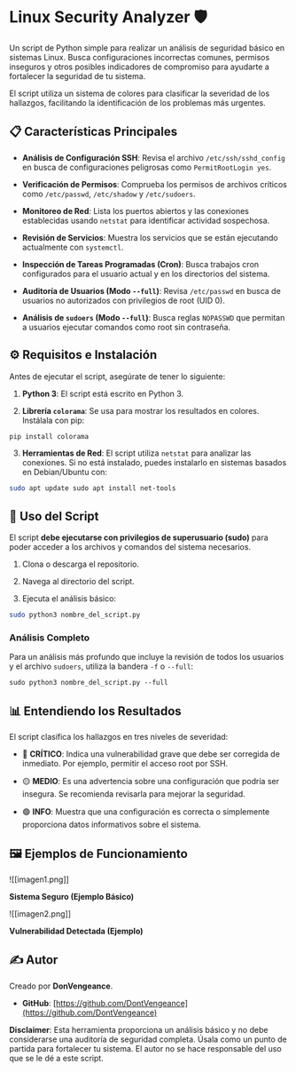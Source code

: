 # Linux Security Analyzer 🛡️

Un script de Python simple para realizar un análisis de seguridad básico en sistemas Linux. Busca configuraciones incorrectas comunes, permisos inseguros y otros posibles indicadores de compromiso para ayudarte a fortalecer la seguridad de tu sistema.

El script utiliza un sistema de colores para clasificar la severidad de los hallazgos, facilitando la identificación de los problemas más urgentes.

## 📋 Características Principales

- **Análisis de Configuración SSH**: Revisa el archivo `/etc/ssh/sshd_config` en busca de configuraciones peligrosas como `PermitRootLogin yes`.
    
- **Verificación de Permisos**: Comprueba los permisos de archivos críticos como `/etc/passwd`, `/etc/shadow` y `/etc/sudoers`.
    
- **Monitoreo de Red**: Lista los puertos abiertos y las conexiones establecidas usando `netstat` para identificar actividad sospechosa.
    
- **Revisión de Servicios**: Muestra los servicios que se están ejecutando actualmente con `systemctl`.
    
- **Inspección de Tareas Programadas (Cron)**: Busca trabajos cron configurados para el usuario actual y en los directorios del sistema.
    
- **Auditoría de Usuarios (Modo `--full`)**: Revisa `/etc/passwd` en busca de usuarios no autorizados con privilegios de root (UID 0).
    
- **Análisis de `sudoers` (Modo `--full`)**: Busca reglas `NOPASSWD` que permitan a usuarios ejecutar comandos como root sin contraseña.
    

## ⚙️ Requisitos e Instalación

Antes de ejecutar el script, asegúrate de tener lo siguiente:

1. **Python 3**: El script está escrito en Python 3.
    
2. **Librería `colorama`**: Se usa para mostrar los resultados en colores. Instálala con pip:

```bash
pip install colorama
```

3.  **Herramientas de Red**: El script utiliza `netstat` para analizar las conexiones. Si no está instalado, puedes instalarlo en sistemas basados en Debian/Ubuntu con:
 
```bash
sudo apt update sudo apt install net-tools
```

## 🚀 Uso del Script

El script **debe ejecutarse con privilegios de superusuario (sudo)** para poder acceder a los archivos y comandos del sistema necesarios.

1. Clona o descarga el repositorio.
    
2. Navega al directorio del script.
    
3. Ejecuta el análisis básico:

```bash
sudo python3 nombre_del_script.py
```

### Análisis Completo

Para un análisis más profundo que incluye la revisión de todos los usuarios y el archivo `sudoers`, utiliza la bandera `-f` o `--full`:

```shell
sudo python3 nombre_del_script.py --full
```

## 📊 Entendiendo los Resultados

El script clasifica los hallazgos en tres niveles de severidad:

- 🔴 **CRÍTICO**: Indica una vulnerabilidad grave que debe ser corregida de inmediato. Por ejemplo, permitir el acceso root por SSH.
    
- 🟡 **MEDIO**: Es una advertencia sobre una configuración que podría ser insegura. Se recomienda revisarla para mejorar la seguridad.
    
- 🟢 **INFO**: Muestra que una configuración es correcta o simplemente proporciona datos informativos sobre el sistema.
    

## 🖼️ Ejemplos de Funcionamiento

![[imagen1.png]]

**Sistema Seguro (Ejemplo Básico)**

![[imagen2.png]]

**Vulnerabilidad Detectada (Ejemplo)**

## ✍️ Autor

Creado por **DonVengeance**.

- **GitHub**: [https://github.com/DontVengeance](https://github.com/DontVengeance)

**Disclaimer**: Esta herramienta proporciona un análisis básico y no debe considerarse una auditoría de seguridad completa. Úsala como un punto de partida para fortalecer tu sistema. El autor no se hace responsable del uso que se le dé a este script.